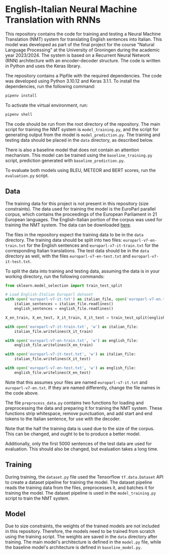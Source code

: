 # English-Italian Neural Machine Translation with RNNs

This repository contains the code for training and testing a Neural Machine Translation (NMT) system for translating English sentences into Italian.
This model was developed as part of the final project for the course "Natural Language Processing" at the University of Groningen during the academic year 2023/2024.
The system is based on a Recurrent Neural Network (RNN) architecture with an encoder-decoder structure. The code is written in Python and uses the Keras library.

The repository contains a Pipfile with the required dependencies. The code was developed using Python 3.10.12 and Keras 3.1.1. To install the dependencies, run the following command:

```bash
pipenv install
```

To activate the virtual environment, run:

```bash
pipenv shell
```

The code should be run from the root directory of the repository. The main script for training the NMT system is `model_training.py`, and the script for generating output from the model is `model_prediction.py`. The training and testing data should be placed in the `data` directory, as described below.

There is also a baseline model that does not contain an attention mechanism. This model can be trained using the `baseline_training.py` script, prediction generated with `baseline_prediction.py`.

To evaluate both models using BLEU, METEOR and BERT scores, run the `evaluation.py` script.

## Data

The training data for this project is not present in this repository (size constraints). The data used for training the model is the EuroParl parallel corpus, which contains the proceedings of the European Parliament in 21 European languages. The English-Italian portion of the corpus was used for training the NMT system. The data can be downloaded [here](https://www.statmt.org/europarl/).

The files in the repository expect the training data to be in the `data` directory. The training data should be split into two files: `europarl-v7-en-train.txt` for the English sentences and `europarl-v7-it-train.txt` for the corresponding Italian translations.
The test data should be in the `data` directory as well, with the files `europarl-v7-en-test.txt` and `europarl-v7-it-test.txt`.

To split the data into training and testing data, assuming the data is in your working directory, run the following commands:

```python
from sklearn.model_selection import train_test_split

# Load English-Italian Europarl dataset
with open('europarl-v7-it.txt') as italian_file, open('europarl-v7-en.txt') as english_file:
    italian_sentences = italian_file.readlines()
    english_sentences = english_file.readlines()

X_en_train, X_en_test, X_it_train, X_it_test = train_test_split(english_sentences, italian_sentences, test_size=0.2)

with open('europarl-v7-it-train.txt', 'w') as italian_file:
    italian_file.writelines(X_it_train)

with open('europarl-v7-en-train.txt', 'w') as english_file:
    english_file.writelines(X_en_train)

with open('europarl-v7-it-test.txt', 'w') as italian_file:
    italian_file.writelines(X_it_test)

with open('europarl-v7-en-test.txt', 'w') as english_file:
    english_file.writelines(X_en_test)
```

Note that this assumes your files are named `europarl-v7-it.txt` and `europarl-v7-en.txt`. If they are named differently, change the file names in the code above.

The file `preprocess_data.py` contains two functions for loading and preprocessing the data and preparing it for training the NMT system. These functions strip whitespace, remove punctuation, and add start and end tokens to the Italian sentence, for use with the decoder.

Note that the half the training data is used due to the size of the corpus. This can be changed, and ought to be to produce a better model.

Additionally, only the first 5000 sentences of the test data are used for evaluation. This should also be changed, but evaluation takes a long time.

## Training

During training, the `dataset.py` file used the Tensorflow `tf.data.Dataset` API to create a dataset pipeline for training the model. The dataset pipeline reads the training data from the files, preprocesses it, and batches it for training the model. The dataset pipeline is used in the `model_training.py` script to train the NMT system.

## Model

Due to size constraints, the weights of the trained models are not included in this repository. Therefore, the models need to be trained from scratch using the training script. The weights are saved in the `data` directory after training. The main model's architecture is defined in the `model.py` file, while the baseline model's architecture is defined in `baseline_model.py`.